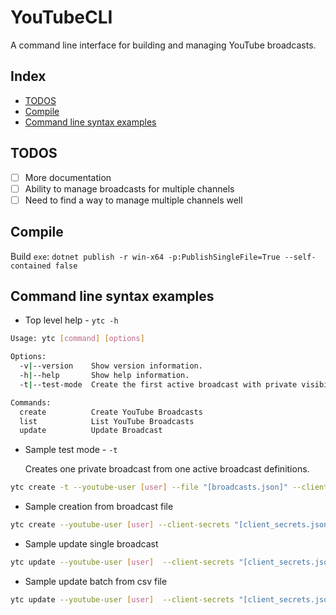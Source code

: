 # YouTubeCLI

A command line interface for building and managing YouTube broadcasts.

## Index <!-- omit in toc -->

- [TODOS](#todos)
- [Compile](#compile)
- [Command line syntax examples](#command-line-syntax-examples)

## TODOS
- [ ] More documentation
- [ ] Ability to manage broadcasts for multiple channels
- [ ] Need to find a way to manage multiple channels well

## Compile

Build `exe`:
`dotnet publish -r win-x64 -p:PublishSingleFile=True --self-contained false`

## Command line syntax examples

- Top level help - `ytc -h`

```bash
Usage: ytc [command] [options]

Options:
  -v|--version    Show version information.
  -h|--help       Show help information.
  -t|--test-mode  Create the first active broadcast with private visibility.

Commands:
  create          Create YouTube Broadcasts
  list            List YouTube Broadcasts
  update          Update Broadcast
```

- Sample test mode - `-t`

  Creates one private broadcast from one active broadcast definitions.

```bash
ytc create -t --youtube-user [user] --file "[broadcasts.json]" --client-secrets "[client_secrets.json]" --output MonthlyCsv --occurences 4
```

- Sample creation from broadcast file
```bash
ytc create --youtube-user [user] --client-secrets "[client_secrets.json]" ---output DailyCsv --occurences 2 --file "[broadcast.json]"
```

- Sample update single broadcast

```bash
ytc update --youtube-user [user]  --client-secrets "[client_secrets.json]" --youtube-user [user] -p private --auto-start=false --auto-stop=true
```

- Sample update batch from csv file

```bash
ytc update --youtube-user [user]  --client-secrets "[client_secrets.json]" --file "[broadcasts_info.csv]"
```
